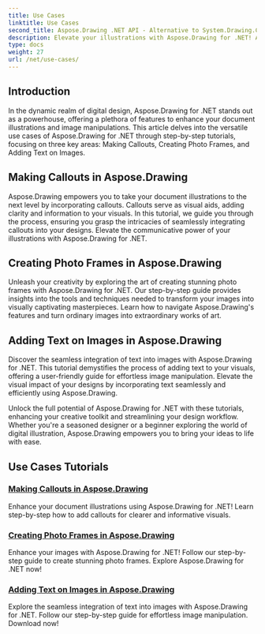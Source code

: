 ```yaml
---
title: Use Cases
linktitle: Use Cases
second_title: Aspose.Drawing .NET API - Alternative to System.Drawing.Common
description: Elevate your illustrations with Aspose.Drawing for .NET! Add callouts, create stunning frames, and seamlessly integrate text into images with our tutorials.
type: docs
weight: 27
url: /net/use-cases/
---
```

## Introduction

In the dynamic realm of digital design, Aspose.Drawing for .NET stands out as a powerhouse, offering a plethora of features to enhance your document illustrations and image manipulations. This article delves into the versatile use cases of Aspose.Drawing for .NET through step-by-step tutorials, focusing on three key areas: Making Callouts, Creating Photo Frames, and Adding Text on Images.

## Making Callouts in Aspose.Drawing

Aspose.Drawing empowers you to take your document illustrations to the next level by incorporating callouts. Callouts serve as visual aids, adding clarity and information to your visuals. In this tutorial, we guide you through the process, ensuring you grasp the intricacies of seamlessly integrating callouts into your designs. Elevate the communicative power of your illustrations with Aspose.Drawing for .NET.

## Creating Photo Frames in Aspose.Drawing

Unleash your creativity by exploring the art of creating stunning photo frames with Aspose.Drawing for .NET. Our step-by-step guide provides insights into the tools and techniques needed to transform your images into visually captivating masterpieces. Learn how to navigate Aspose.Drawing's features and turn ordinary images into extraordinary works of art.

## Adding Text on Images in Aspose.Drawing

Discover the seamless integration of text into images with Aspose.Drawing for .NET. This tutorial demystifies the process of adding text to your visuals, offering a user-friendly guide for effortless image manipulation. Elevate the visual impact of your designs by incorporating text seamlessly and efficiently using Aspose.Drawing.

Unlock the full potential of Aspose.Drawing for .NET with these tutorials, enhancing your creative toolkit and streamlining your design workflow. Whether you're a seasoned designer or a beginner exploring the world of digital illustration, Aspose.Drawing empowers you to bring your ideas to life with ease.

## Use Cases Tutorials
### [Making Callouts in Aspose.Drawing](./make-callout/)
Enhance your document illustrations using Aspose.Drawing for .NET! Learn step-by-step how to add callouts for clearer and informative visuals.
### [Creating Photo Frames in Aspose.Drawing](./photo-frame/)
Enhance your images with Aspose.Drawing for .NET! Follow our step-by-step guide to create stunning photo frames. Explore Aspose.Drawing for .NET now!
### [Adding Text on Images in Aspose.Drawing](./text-on-image/)
Explore the seamless integration of text into images with Aspose.Drawing for .NET. Follow our step-by-step guide for effortless image manipulation. Download now!